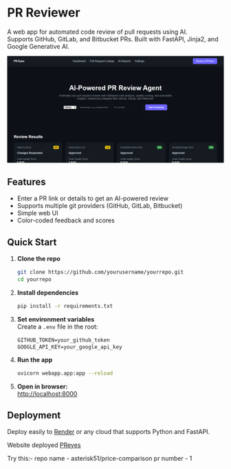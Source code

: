 # PR Reviewer

A web app for automated code review of pull requests using AI.  
Supports GitHub, GitLab, and Bitbucket PRs. Built with FastAPI, Jinja2, and Google Generative AI.

![PR Reviewer Screenshot](https://raw.githubusercontent.com/asterisk51/PR-review-agent/main/webapp/static/img/image.png)

## Features

- Enter a PR link or details to get an AI-powered review
- Supports multiple git providers (GitHub, GitLab, Bitbucket)
- Simple web UI
- Color-coded feedback and scores

## Quick Start

1. **Clone the repo**
   ```sh
   git clone https://github.com/yourusername/yourrepo.git
   cd yourrepo
   ```

2. **Install dependencies**
   ```sh
   pip install -r requirements.txt
   ```

3. **Set environment variables**  
   Create a `.env` file in the root:
   ```
   GITHUB_TOKEN=your_github_token
   GOOGLE_API_KEY=your_google_api_key
   ```

4. **Run the app**
   ```sh
   uvicorn webapp.app:app --reload
   ```

5. **Open in browser:**  
   [http://localhost:8000](http://localhost:8000)

## Deployment

Deploy easily to [Render](https://render.com/) or any cloud that supports Python and FastAPI.

Website deployed [PReyes](https://preyes.onrender.com/)


Try this:- 
repo name - asterisk51/price-comparison
pr number - 1
